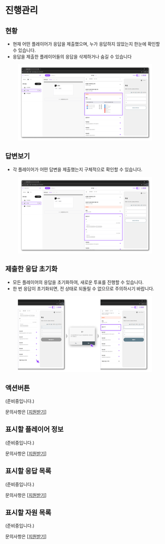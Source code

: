 # 진행관리

## 현황

* 현재 어떤 플레이어가 응답을 제출했으며, 누가 응답하지 않았는지 한눈에 확인할 수 있습니다.
* 응답을 제출한 플레이어들의 응답을 삭제하거나 숨길 수 있습니다



<figure><img src="../../.gitbook/assets/17.png" alt=""><figcaption></figcaption></figure>



## 답변보기



* 각 플레이어가 어떤 답변을 제출했는지 구체적으로 확인할 수 있습니다.



<figure><img src="../../.gitbook/assets/18.png" alt=""><figcaption></figcaption></figure>

## 제출한 응답 초기화



* 모든 플레이어의 응답을 초기화하여, 새로운 투표를 진행할 수 있습니다.
* 한 번 응답이 초기화되면, 전 상태로 되돌릴 수 없으므로 주의하시기 바랍니다.



<figure><img src="../../.gitbook/assets/r1.png" alt=""><figcaption></figcaption></figure>

## 액션버튼

(준비중입니다.)

문의사항은 \[[지원받기](../../undefined-5/undefined-1.md)]



## 표시할 플레이어 정보

(준비중입니다.)

문의사항은 \[[지원받기](../../undefined-5/undefined-1.md)]



## 표시할 응답 목록

(준비중입니다.)

문의사항은 \[[지원받기](../../undefined-5/undefined-1.md)]



## 표시할 자원 목록

(준비중입니다.)

문의사항은 \[[지원받기](../../undefined-5/undefined-1.md)]





